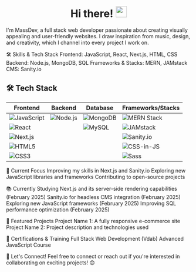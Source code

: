 <h1 align="center">Hi there! <img src="https://media.giphy.com/media/hvRJCLFzcasrR4ia7z/giphy.gif" width="30px"></h1>
I'm MassDev, a full stack web developer passionate about creating visually appealing and user-friendly websites. I draw inspiration from music, design, and creativity, which I channel into every project I work on.

🛠️ Skills & Tech Stack
Frontend: JavaScript, React, Next.js, HTML, CSS
Backend: Node.js, MongoDB, SQL
Frameworks & Stacks: MERN, JAMstack
CMS: Sanity.io

## 🛠️ Tech Stack  

| **Frontend**                            | **Backend**                             | **Database**                         | **Frameworks/Stacks**                  |
| --------------------------------------- | --------------------------------------- | ------------------------------------ | -------------------------------------- |
| ![JavaScript](https://img.shields.io/badge/-JavaScript-F7DF1E?style=for-the-badge&logo=javascript&logoColor=black) | ![Node.js](https://img.shields.io/badge/-Node.js-339933?style=for-the-badge&logo=node.js&logoColor=white) | ![MongoDB](https://img.shields.io/badge/-MongoDB-47A248?style=for-the-badge&logo=mongodb&logoColor=white) | ![MERN Stack](https://img.shields.io/badge/-MERN-3B2D4F?style=for-the-badge&logo=javascript&logoColor=white) |
| ![React](https://img.shields.io/badge/-React-61DAFB?style=for-the-badge&logo=react&logoColor=black) |                                         | ![MySQL](https://img.shields.io/badge/-MySQL-4479A1?style=for-the-badge&logo=mysql&logoColor=white) | ![JAMstack](https://img.shields.io/badge/-JAMstack-F0047F?style=for-the-badge&logo=jamstack&logoColor=white) |
| ![Next.js](https://img.shields.io/badge/-Next.js-000000?style=for-the-badge&logo=next.js&logoColor=white) |                                         |                                      | ![Sanity.io](https://img.shields.io/badge/-Sanity.io-F03E2F?style=for-the-badge&logo=sanity&logoColor=white) |
| ![HTML5](https://img.shields.io/badge/-HTML5-E34F26?style=for-the-badge&logo=html5&logoColor=white) |                                         |                                      | ![CSS-in-JS](https://img.shields.io/badge/-CSS--in--JS-563D7C?style=for-the-badge&logo=styled-components&logoColor=white) |
| ![CSS3](https://img.shields.io/badge/-CSS3-1572B6?style=for-the-badge&logo=css3&logoColor=white)   |                                         |                                      | ![Sass](https://img.shields.io/badge/-Sass-CC6699?style=for-the-badge&logo=sass&logoColor=white) |




🌱 Current Focus
Improving my skills in Next.js and Sanity.io
Exploring new JavaScript libraries and frameworks
Contributing to open-source projects

📚 Currently Studying
Next.js and its server-side rendering capabilities (February 2025)
Sanity.io for headless CMS integration (February 2025)
Exploring new JavaScript frameworks (February 2025)
Improving SQL performance optimization (February 2025)

🚀 Featured Projects
Project Name 1: A fully responsive e-commerce site
Project Name 2: Project description and technologies used

📜 Certifications & Training
Full Stack Web Development (Vdab)
Advanced JavaScript Course

🤝 Let's Connect!
Feel free to connect or reach out if you're interested in collaborating on exciting projects! 😊





